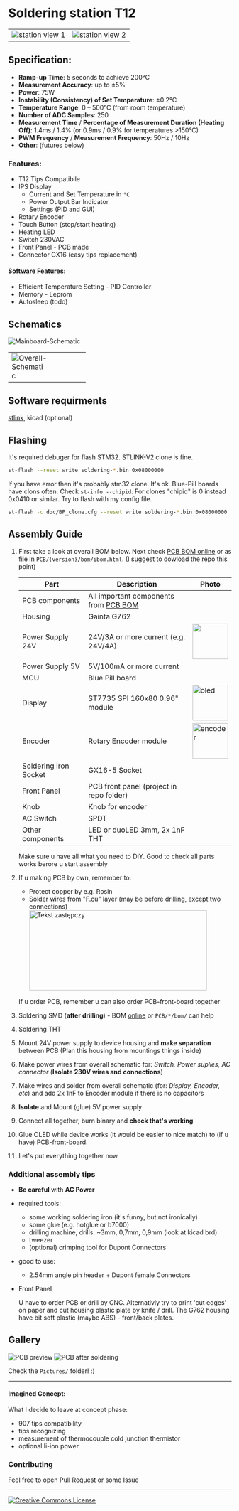 # Soldering station T12

<table>
    <td><img src="Pictures/Photos/IMG_20240221_182605.jpg" alt="station view 1""></td>
    <td><img src="Pictures/Photos/IMG_20240221_183115.jpg" alt="station view 2""></td>
</table>

## Specification:

- **Ramp-up Time**: 5 seconds to achieve 200°C
- **Measurement Accuracy**: up to ±5%
- **Power**: 75W
- **Instability (Consistency) of Set Temperature**: ±0.2°C
- **Temperature Range**: 0 – 500°C (from room temperature)
- **Number of ADC Samples**: 250
- **Measurement Time** / **Percentage of Measurement Duration (Heating Off)**: 1.4ms / 1.4% (or 0.9ms / 0.9% for temperatures >150°C)
- **PWM Frequency** / **Measurement Frequency**: 50Hz / 10Hz
- **Other**: (futures below)

<!-- # About my motivation

elektroda.
*Translated site from polish! -->

### Features:

- T12 Tips Compatibile
- IPS Display
  - Current and Set Temperature in `°C`
  - Power Output Bar Indicator
  - Settings (PID and GUI)
- Rotary Encoder
- Touch Button (stop/start heating)
- Heating LED
- Switch 230VAC
- Front Panel - PCB made
- Connector GX16 (easy tips replacement)

#### Software Features:

- Efficient Temperature Setting - PID Controller
- Memory - Eeprom
- Autosleep (todo)

## Schematics

<table>
    <tr><img src="Pictures/Mainboard-Schematic.png" alt="Mainboard-Schematic""></tr>
    <tr>
        <td><img src="Pictures/Overall-Schematic.png" alt="Overall-Schematic" style="max-width:50%; height:auto;"></td>
    </tr>
</table>

## Software requirments

[stlink](https://github.com/stlink-org/stlink?tab=readme-ov-file), kicad (optional)

## Flashing

It's required debuger for flash STM32. STLINK-V2 clone is fine.

```bash
st-flash --reset write soldering-*.bin 0x08000000
```

If you have error then it's probably stm32 clone. It's ok. Blue-Pill boards have clons often. Check `st-info --chipid`. For clones "chipid" is 0 instead 0x0410 or similar. Try to flash with my config file.

```bash
st-flash -c doc/BP_clone.cfg --reset write soldering-*.bin 0x08000000
```

## Assembly Guide

1. First take a look at overall BOM below. Next check [PCB BOM online][preview-bom-v1] or as file in `PCB/{version}/bom/ibom.html`. (I suggest to dowload the repo this point)

   | Part                  | Description                                             | Photo                                                                    |
   | --------------------- | ------------------------------------------------------- | ------------------------------------------------------------------------ |
   | PCB components        | All important components from [PCB BOM][preview-bom-v1] |                                                                          |
   | Housing               | Gainta G762                                             |                                                                          |
   | Power Supply 24V      | 24V/3A or more current (e.g. 24V/4A)                    | <img src="Pictures/parts-modules/power-supply-24v-1.jpg" height="80">    |
   | Power Supply 5V       | 5V/100mA or more current                                |                                                                          |
   | MCU                   | Blue Pill board                                         |                                                                          |
   | Display               | ST7735 SPI 160x80 0.96" module                          | <img src="Pictures/parts-modules/display.jpg" alt="oled" height="80">    |
   | Encoder               | Rotary Encoder module                                   | <img src="Pictures/parts-modules/enkoder.jpg" alt="encoder" height="80"> |
   | Soldering Iron Socket | GX16-5 Socket                                           |                                                                          |
   | Front Panel           | PCB front panel (project in repo folder)                |                                                                          |
   | Knob                  | Knob for encoder                                        |                                                                          |
   | AC Switch             | SPDT                                                    |                                                                          |
   | Other components      | LED or duoLED 3mm, 2x 1nF THT                           |                                                                          |

   Make sure u have all what you need to DIY. Good to check all parts works berore u start assembly

2. If u making PCB by own, remember to:
   <!-- - U can use _Ready-to-print.pdf_ for e.g. iron-on method -->

   - Protect copper by e.g. Rosin
   - Solder wires from "F.cu" layer (may be before drilling, except two connections)
     <img src="Pictures/Wires-at-[F.Cu].png" alt="Tekst zastępczy" width="400" height="180" align="char">

   If u order PCB, remember u can also order PCB-front-board together

3. Soldering SMD (**after drilling**) - BOM [online][preview-bom-v1] or `PCB/*/bom/` can help
4. Soldering THT
5. Mount 24V power supply to device housing and **make separation** between PCB (Plan this housing from mountings things inside)

6. Make power wires from overall schematic for: _Switch, Power suplies, AC connector_ (**Isolate 230V wires and connections**)
7. Make wires and solder from overall schematic (for: _Display, Encoder, etc_) and add 2x 1nF to Encoder module if there is no capacitors
8. **Isolate** and Mount (glue) 5V power supply
9. Connect all together, burn binary and **check that's working**
10. Glue OLED while device works (it would be easier to nice match) to (if u have) PCB-front-board.
11. Let's put everything together now

### Additional assembly tips

- **Be careful** with **AC Power**

- required tools:

  - some working soldering iron (it's funny, but not ironically)
  - some glue (e.g. hotglue or b7000)
  - drilling machine, drills: ~3mm, 0,7mm, 0,9mm (look at kicad brd)
  - tweezer
  - (optional) crimping tool for Dupont Connectors

- good to use:

  - 2.54mm angle pin header + Dupont female Connectors

- Front Panel

  U have to order PCB or drill by CNC. Alternativly try to print 'cut edges' on paper and cut housing plastic plate by knife / drill. The G762 housing have bit soft plastic (maybe ABS) - front/back plates.

## Gallery

![PCB preview](Pictures/PCB-prewiew.png)
![PCB after soldering](2024-02-25-21-33-33-155.jpg)

Check the `Pictures/` folder! :)

---

#### Imagined Concept:

What I decide to leave at concept phase:

- 907 tips compatibility
- tips recognizing
- measurement of thermocouple cold junction thermistor
- optional li-ion power

### Contributing

Feel free to open Pull Request or some Issue

---

<a rel="license" href="https://creativecommons.org/licenses/by-nc/4.0"><img alt="Creative Commons License" style="border-width:0" src="https://licensebuttons.net/l/by-nc/4.0/88x31.png" /></a>

[preview-bom-v1]: https://html-preview.github.io/?url=https://github.com/szymonPJO/SolderingStation-T12/blob/main/PCB/soldering-mainboard-v1.0/bom/ibom.html
